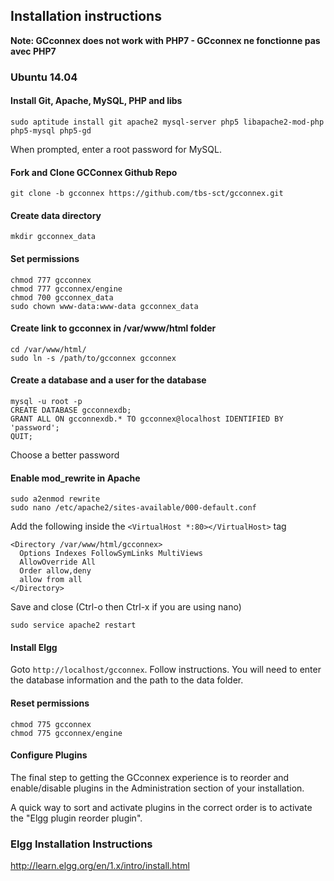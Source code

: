 ## Installation instructions
**Note: GCconnex does not work with PHP7 - GCconnex ne fonctionne pas avec PHP7**

### Ubuntu 14.04
#### Install Git, Apache, MySQL, PHP and libs
    sudo aptitude install git apache2 mysql-server php5 libapache2-mod-php php5-mysql php5-gd
When prompted, enter a root password for MySQL.

#### Fork and Clone GCConnex Github Repo
    git clone -b gcconnex https://github.com/tbs-sct/gcconnex.git

#### Create data directory
    mkdir gcconnex_data

#### Set permissions
    chmod 777 gcconnex
    chmod 777 gcconnex/engine
    chmod 700 gcconnex_data
    sudo chown www-data:www-data gcconnex_data

#### Create link to gcconnex in /var/www/html folder
    cd /var/www/html/
    sudo ln -s /path/to/gcconnex gcconnex

#### Create a database and a user for the database
    mysql -u root -p
    CREATE DATABASE gcconnexdb;
    GRANT ALL ON gcconnexdb.* TO gcconnex@localhost IDENTIFIED BY 'password';
    QUIT;
Choose a better password

#### Enable mod_rewrite in Apache
    sudo a2enmod rewrite
    sudo nano /etc/apache2/sites-available/000-default.conf

Add the following inside the ```<VirtualHost *:80></VirtualHost>``` tag
```
<Directory /var/www/html/gcconnex>
  Options Indexes FollowSymLinks MultiViews
  AllowOverride All
  Order allow,deny
  allow from all
</Directory>
```

Save and close (Ctrl-o then Ctrl-x if you are using nano)

    sudo service apache2 restart

#### Install Elgg
Goto ```http://localhost/gcconnex```.  Follow instructions.  You will need to enter the database information and the path to the data folder.

#### Reset permissions
    chmod 775 gcconnex
    chmod 775 gcconnex/engine

#### Configure Plugins
The final step to getting the GCconnex experience is to reorder and
enable/disable plugins in the Administration section of your installation.

A quick way to sort and activate plugins in the correct order is to activate
the "Elgg plugin reorder plugin".

### Elgg Installation Instructions
http://learn.elgg.org/en/1.x/intro/install.html
